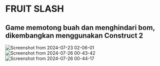 # FRUIT SLASH
## Game memotong buah dan menghindari bom, dikembangkan menggunakan Construct 2

![Screenshot from 2024-07-23 02-06-01](https://github.com/user-attachments/assets/49ffd6d4-a339-478c-9911-0f93bdfe1df5)
![Screenshot from 2024-07-26 00-43-42](https://github.com/user-attachments/assets/2675872e-4c4b-4986-b55a-0a79f4b300b9)
![Screenshot from 2024-07-26 00-44-17](https://github.com/user-attachments/assets/66a318b4-95b0-4570-90bc-75baa0945478)


